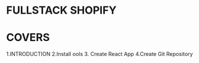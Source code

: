 # FULLSTACK SHOPIFY
   
   # COVERS
   1.INTRODUCTION
   2.Install ools
   3. Create React App
   4.Create Git Repository